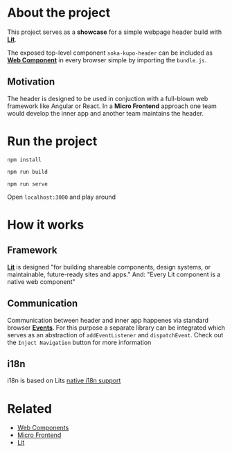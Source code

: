 # About the project

This project serves as a **showcase** for a simple webpage header build with **[Lit](https://lit.dev/docs/)**.

The exposed top-level component `soka-kupo-header` can be included as **[Web Component](https://developer.mozilla.org/de/docs/Web/API/Web_components)** in every browser simple by importing the `bundle.js`.

## Motivation

The header is designed to be used in conjuction with a full-blown web framework like Angular or React. In a **Micro Frontend** approach one team would develop the inner app and another team maintains the header.

# Run the project

```
npm install

npm run build

npm run serve
```

Open `localhost:3000` and play around

# How it works

## Framework

**[Lit](https://lit.dev/docs/)** is designed "for building shareable components, design systems, or maintainable, future-ready sites and apps." And: "Every Lit component is a native web component"

## Communication

Communication between header and inner app happenes via standard browser **[Events](https://developer.mozilla.org/de/docs/Web/API/Event)**. For this purpose a separate library can be integrated which serves as an abstraction of `addEventListener` and `dispatchEvent`. Check out the `Inject Navigation` button for more information

## i18n

i18n is based on Lits [native i18n support](https://lit.dev/docs/localization/overview/)


# Related

- [Web Components](https://developer.mozilla.org/de/docs/Web/API/Web_components)
- [Micro Frontend](https://micro-frontends.org/)
- [Lit](https://lit.dev/)